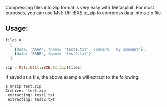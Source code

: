 Compressing files into zip format is very easy with Metasploit. For most purposes, you can use Msf::Util::EXE.to_zip to compress data into a zip file.

## Usage:

```ruby
files =
  [
    {data: 'AAAA', fname: 'test1.txt', comment: 'my comment'},
    {data: 'BBBB', fname: 'test2.txt'}
  ]

zip = Msf::Util::EXE.to_zip(files)
```

If saved as a file, the above example will extract to the following:

```
$ unzip test.zip 
Archive:  test.zip
 extracting: test1.txt               
 extracting: test2.txt
```